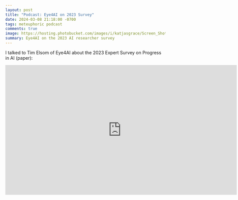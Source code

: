 ```yaml
---
layout: post
title: "Podcast: Eye4AI on 2023 Survey"
date: 2024-03-08 21:18:00 -0700
tags: meteuphoric podcast
comments: true
image: https://hosting.photobucket.com/images/i/katjasgrace/Screen_Shot_2024-05-01_at_10.25.50_PM.png
summary: Eye4AI on the 2023 AI researcher survey
---
```


I talked to Tim Elsom of Eye4AI about the 2023 Expert Survey on Progress in AI (paper):

<iframe width="728" height="410" src="https://www.youtube.com/embed/ZyNUcxi40z0" title="EYE4AI - When Will AI Surpass Humanity - The Interview with Katja Grace" frameborder="0" allow="accelerometer; autoplay; clipboard-write; encrypted-media; gyroscope; picture-in-picture; web-share" referrerpolicy="strict-origin-when-cross-origin" allowfullscreen></iframe>